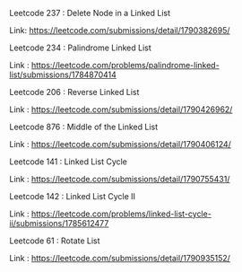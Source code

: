 Leetcode 237 : Delete Node in a Linked List 

Link: https://leetcode.com/submissions/detail/1790382695/


Leetcode 234 : Palindrome Linked List

Link : https://leetcode.com/problems/palindrome-linked-list/submissions/1784870414


Leetcode 206 : Reverse Linked List

Link : https://leetcode.com/submissions/detail/1790426962/


Leetcode 876 : Middle of the Linked List

Link : https://leetcode.com/submissions/detail/1790406124/


Leetcode 141 : Linked List Cycle

Link : https://leetcode.com/submissions/detail/1790755431/

Leetcode 142 : Linked List Cycle II

Link : https://leetcode.com/problems/linked-list-cycle-ii/submissions/1785612477


Leetcode 61 : Rotate List

Link : https://leetcode.com/submissions/detail/1790935152/